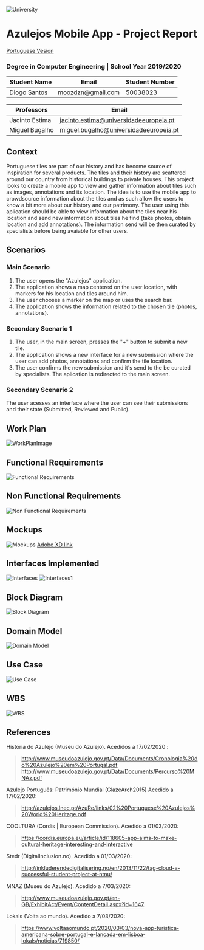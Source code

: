 ![University](https://www.iade.europeia.pt/hs-fs/hubfs/IADE-SITE/static/ue-iade-h75.png?width=444&name=ue-iade-h75.png)
# Azulejos Mobile App - Project Report 
[Portuguese Vesion](../master/Deliverables/Relat%C3%B3rio%20de%20Projeto%20-%20App%20Azulejos.pdf)

### Degree in Computer Engineering | School Year 2019/2020 


Student Name | Email | Student Number
------------ | ------------- | -------------
Diogo Santos | moozdzn@gmail.com | 50038023

Professors | Email 
------------ | ------------- 
Jacinto Estima | jacinto.estima@universidadeeuropeia.pt 
Miguel Bugalho | miguel.bugalho@universidadeeuropeia.pt

## Context

Portuguese tiles are part of our history and has become source of inspiration for several products.
The tiles and their history are scattered around our country from historical buildings to private houses.
This project looks to create a mobile app to view and gather information about tiles such as images, annotations and its location.
The idea is to use the mobile app to crowdsource information about the tiles and as such allow the users to know a bit more about our history and our patrimony.
The user using this aplication should be able to view information about the tiles near his location and send new information about tiles he find (take photos, obtain location and add annotations). The information send will be then curated by specialists before being avaiable for other users.
  
## Scenarios
### Main Scenario
1. The user opens the "Azulejos" application.
2. The application shows a map centered on the user location, with markers for his location and tiles around him.
3. The user chooses a marker on the map or uses the search bar.
4. The application shows the information related to the chosen tile (photos, annotations).
### Secondary Scenario 1
1. The user, in the main screen, presses the "+" button to submit a new tile.
2. The application shows a new interface for a new submission where the user can add photos, annotations and confirm the tile location.
3. The user confirms the new submission and it's send to the be curated by specialists. The aplication is redirected to the main screen.

### Secondary Scenario 2
 The user acesses an interface where the user can see their submissions and their state (Submitted, Reviewed and Public).

## Work Plan
![WorkPlanImage](https://raw.githubusercontent.com/Moozdzn/Azulejos/master/Deliverables/attachments/WorkPlan-V5.png)

## Functional Requirements
![Functional Requirements](https://raw.githubusercontent.com/Moozdzn/Azulejos/master/Deliverables/attachments/FR-V4.png)

## Non Functional Requirements
![Non Functional Requirements](https://raw.githubusercontent.com/Moozdzn/Azulejos/master/Deliverables/attachments/NFR-V3.png)

## Mockups
![Mockups](https://raw.githubusercontent.com/Moozdzn/Azulejos/master/Deliverables/attachments/Mockups-V2.png)
[Adobe XD link](https://xd.adobe.com/view/cac3ce1b-bc83-45f9-52ae-82d713068e32-bcf2/?fullscreen)

## Interfaces Implemented
![Interfaces](https://raw.githubusercontent.com/Moozdzn/Azulejos/master/Deliverables/attachments/Interfaces/Grouped1.png)
![Interfaces1](https://raw.githubusercontent.com/Moozdzn/Azulejos/master/Deliverables/attachments/Interfaces/Grouped2.png)

## Block Diagram
![Block Diagram](https://raw.githubusercontent.com/Moozdzn/Azulejos/master/Deliverables/attachments/azulejos-blockdiagram-V2.png)

## Domain Model
![Domain Model](https://raw.githubusercontent.com/AppleJackPOR/InfoAzulejo/master/Terceira%20Entrega/ModeloDominio.png)

## Use Case
![Use Case](https://raw.githubusercontent.com/Moozdzn/Azulejos/master/Deliverables/attachments/UseCases-V1.png)

## WBS
![WBS](https://raw.githubusercontent.com/Moozdzn/Azulejos/master/Deliverables/attachments/WBS-V1.png)

## References
História do Azulejo (Museu do Azulejo). Acedidos a 17/02/2020 : 
  > http://www.museudoazulejo.gov.pt/Data/Documents/Cronologia%20do%20Azulejo%20em%20Portugal.pdf
  > http://www.museudoazulejo.gov.pt/Data/Documents/Percurso%20MNAz.pdf

Azulejo Português: Património Mundial (GlazeArch2015) Acedido a 17/02/2020:
  > http://azulejos.lnec.pt/AzuRe/links/02%20Portuguese%20Azulejos%20World%20Heritage.pdf
  
COOLTURA (Cordis | European Commission). Acedido a 01/03/2020:
  > https://cordis.europa.eu/article/id/118605-app-aims-to-make-cultural-heritage-interesting-and-interactive
  
Stedr (DigitalInclusion.no). Acedido a 01/03/2020:
  > http://inkluderendedigitalisering.no/en/2013/11/22/tag-cloud-a-successful-student-project-at-ntnu/
  
MNAZ (Museu do Azulejo). Acedido a 7/03/2020:
  > http://www.museudoazulejo.gov.pt/en-GB/ExhibitAct/Event/ContentDetail.aspx?id=1647
  
Lokals (Volta ao mundo). Acedido a 7/03/2020:
  > https://www.voltaaomundo.pt/2020/03/03/nova-app-turistica-americana-sobre-portugal-e-lancada-em-lisboa-lokals/noticias/719850/
